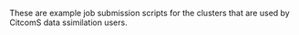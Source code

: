 These are example job submission scripts for the clusters that are used by CitcomS data ssimilation users.
